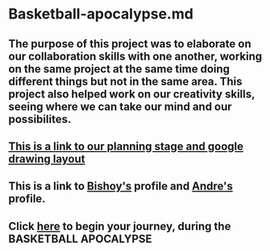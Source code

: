 # Basketball-apocalypse.md

## The purpose of this project was to elaborate on our collaboration skills with one another, working on the same project at the same time doing different things but not in the same area.  This project also helped work on our creativity skills, seeing where we can take our mind and our possibilites.

## [This is a link to our planning stage and google drawing layout](https://docs.google.com/drawings/d/1N10oLr_YWgnrrlBAN9gYQ80WG5lO_AubPXytTIoqQew/edit)

## This is a link to [Bishoy's](https://github.com/bishoyb1251) profile and [Andre's](https://github.com/andrep8376) profile.

## Click [here](stayingupmain/stayingup2.md) to begin your journey, during the BASKETBALL APOCALYPSE
